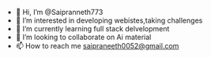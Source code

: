- 👋 Hi, I’m @Saipranneth773
- 👀 I’m interested in developing webistes,taking challenges
- 🌱 I’m currently learning full stack delvelopment
- 💞️ I’m looking to collaborate on Ai material
- 📫 How to reach me saipraneeth0052@gmail.com

<!---
Saipranneth773/Saipranneth773 is a ✨ special ✨ repository because its `README.md` (this file) appears on your GitHub profile.
You can click the Preview link to take a look at your changes.
--->
